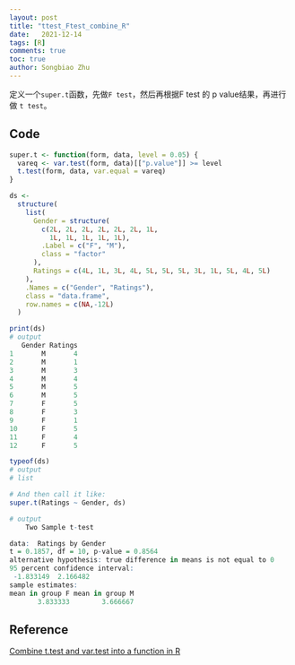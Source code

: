 ```yaml
---
layout: post
title: "ttest_Ftest_combine_R"
date:   2021-12-14
tags: [R]
comments: true
toc: true
author: Songbiao Zhu
---
```


定义一个`super.t`函数，先做`F test`，然后再根据F test 的 p value结果，再进行做 `t test`。

<!-- more -->

## Code

```R
super.t <- function(form, data, level = 0.05) {
  vareq <- var.test(form, data)[["p.value"]] >= level
  t.test(form, data, var.equal = vareq)
}

ds <-
  structure(
    list(
      Gender = structure(
        c(2L, 2L, 2L, 2L, 2L, 2L, 1L,
          1L, 1L, 1L, 1L, 1L),
        .Label = c("F", "M"),
        class = "factor"
      ),
      Ratings = c(4L, 1L, 3L, 4L, 5L, 5L, 5L, 3L, 1L, 5L, 4L, 5L)
    ),
    .Names = c("Gender", "Ratings"),
    class = "data.frame",
    row.names = c(NA,-12L)
  )

print(ds)
# output
   Gender Ratings
1       M       4
2       M       1
3       M       3
4       M       4
5       M       5
6       M       5
7       F       5
8       F       3
9       F       1
10      F       5
11      F       4
12      F       5

typeof(ds)
# output
# list

# And then call it like:
super.t(Ratings ~ Gender, ds)

# output
	Two Sample t-test

data:  Ratings by Gender
t = 0.1857, df = 10, p-value = 0.8564
alternative hypothesis: true difference in means is not equal to 0
95 percent confidence interval:
 -1.833149  2.166482
sample estimates:
mean in group F mean in group M 
       3.833333        3.666667 
```

## Reference

[Combine t.test and var.test into a function in R](https://stackoverflow.com/questions/26353279/combine-t-test-and-var-test-into-a-function-in-r)